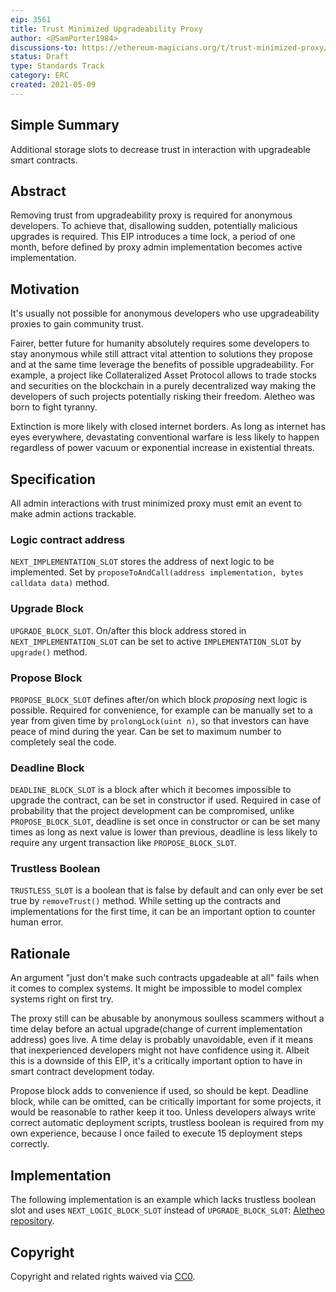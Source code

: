 ```yaml
---
eip: 3561
title: Trust Minimized Upgradeability Proxy
author: <@SamPorter1984>
discussions-to: https://ethereum-magicians.org/t/trust-minimized-proxy/5742
status: Draft
type: Standards Track
category: ERC
created: 2021-05-09
---
```


## Simple Summary
Additional storage slots to decrease trust in interaction with upgradeable smart contracts.

## Abstract
Removing trust from upgradeability proxy is required for anonymous developers. To achieve that, disallowing sudden, potentially malicious upgrades is required. This EIP introduces a time lock, a period of one month, before defined by proxy admin implementation becomes active implementation.

## Motivation
It's usually not possible for anonymous developers who use upgradeability proxies to gain community trust.

Fairer, better future for humanity absolutely requires some developers to stay anonymous while still attract vital attention to solutions they propose and at the same time leverage the benefits of possible upgradeability. For example, a project like Collateralized Asset Protocol allows to trade stocks and securities on the blockchain in a purely decentralized way making the developers of such projects potentially risking their freedom. Aletheo was born to fight tyranny.

Extinction is more likely with closed internet borders. As long as internet has eyes everywhere, devastating conventional warfare is less likely to happen regardless of power vacuum or exponential increase in existential threats.

## Specification

All admin interactions with trust minimized proxy must emit an event to make admin actions trackable. 

### Logic contract address

`NEXT_IMPLEMENTATION_SLOT` stores the address of next logic to be implemented. Set by `proposeToAndCall(address implementation, bytes calldata data)` method.

### Upgrade Block

`UPGRADE_BLOCK_SLOT`. On/after this block address stored in `NEXT_IMPLEMENTATION_SLOT` can be set to active `IMPLEMENTATION_SLOT` by `upgrade()` method.

### Propose Block

`PROPOSE_BLOCK_SLOT` defines after/on which block *proposing* next logic is possible. Required for convenience, for example can be manually set to a year from given time by `prolongLock(uint n)`, so that investors can have peace of mind during the year. Can be set to maximum number to completely seal the code.

### Deadline Block
`DEADLINE_BLOCK_SLOT` is a block after which it becomes impossible to upgrade the contract, can be set in constructor if used. Required in case of probability that the project development can be compromised, unlike `PROPOSE_BLOCK_SLOT`, deadline is set once in constructor or can be set many times as long as next value is lower than previous, deadline is less likely to require any urgent transaction like `PROPOSE_BLOCK_SLOT`.

### Trustless Boolean
`TRUSTLESS_SLOT` is a boolean that is false by default and can only ever be set true by `removeTrust()` method. While setting up the contracts and implementations for the first time, it can be an important option to counter human error.

## Rationale
An argument "just don't make such contracts upgadeable at all" fails when it comes to complex systems. It might be impossible to model complex systems right on first try.

The proxy still can be abusable by anonymous soulless scammers without a time delay before an actual upgrade(change of current implementation address) goes live. A time delay is probably unavoidable, even if it means that inexperienced developers might not have confidence using it. Albeit this is a downside of this EIP, it's a critically important option to have in smart contract development today.

Propose block adds to convenience if used, so should be kept. Deadline block, while can be omitted, can be critically important for some projects, it would be reasonable to rather keep it too. Unless developers always write correct automatic deployment scripts, trustless boolean is required from my own experience, because I once failed to execute 15 deployment steps correctly.


## Implementation
The following implementation is an example which lacks trustless boolean slot and uses `NEXT_LOGIC_BLOCK_SLOT` instead of `UPGRADE_BLOCK_SLOT`: [Aletheo repository](https://github.com/SamPorter1984/Aletheo/blob/e06e1b7229c099e4a834c032b9ee91e870ac5c32/contracts/TrustMinimizedProxy.sol).

## Copyright
Copyright and related rights waived via [CC0](https://creativecommons.org/publicdomain/zero/1.0/).
